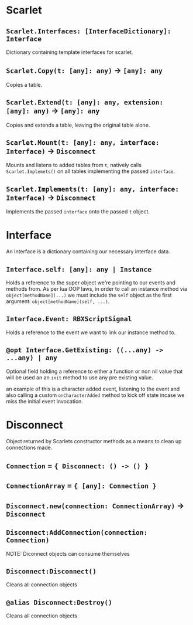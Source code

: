 # Scarlet

## `Scarlet.Interfaces: [InterfaceDictionary]: Interface`
Dictionary containing template interfaces for scarlet.

## `Scarlet.Copy(t: [any]: any)` -> `[any]: any`
Copies a table.

## `Scarlet.Extend(t: [any]: any, extension: [any]: any)` -> `[any]: any`
Copies and extends a table, leaving the original table alone.

## `Scarlet.Mount(t: [any]: any, interface: Interface)` -> `Disconnect`
Mounts and listens to added tables from `t`, natively calls `Scarlet.Implemets()` on all tables implementing the passed `interface`.

## `Scarlet.Implements(t: [any]: any, interface: Interface)` -> `Disconnect`
Implements the passed `interface` onto the passed `t` object.

# Interface
An Interface is a dictionary containing our necessary interface data.

## `Interface.self: [any]: any | Instance`
Holds a reference to the super object we're pointing to our events and methods from.
As per lua OOP laws, in order to call an instance method via `object[methodName](...)` we must include the `self` object as the first argument: `object[methodName](self, ...)`.

## `Interface.Event: RBXScriptSignal`
Holds a reference to the event we want to link our instance method to.

## `@opt Interface.GetExisting: ((...any) -> ...any) | any`
Optional field holding a reference to either a function or non nil value that will be used an an `init` method to use any pre existing value.

an example of this is a character added event, listening to the event and also calling a custom `onCharacterAdded` method to kick off state incase we miss the initial event invocation.

# Disconnect
Object returned by Scarlets constructor methods as a means to clean up connections made.

## `Connection` = `{ Disconnect: () -> () }`

## `ConnectionArray` = `{ [any]: Connection }`

## `Disconnect.new(connection: ConnectionArray)` -> `Disconnect`

## `Disconnect:AddConnection(connection: Connection)`
NOTE: Diconnect objects can consume themselves

## `Disconnect:Disconnect()`
Cleans all connection objects

## `@alias Disconnect:Destroy()`
Cleans all connection objects